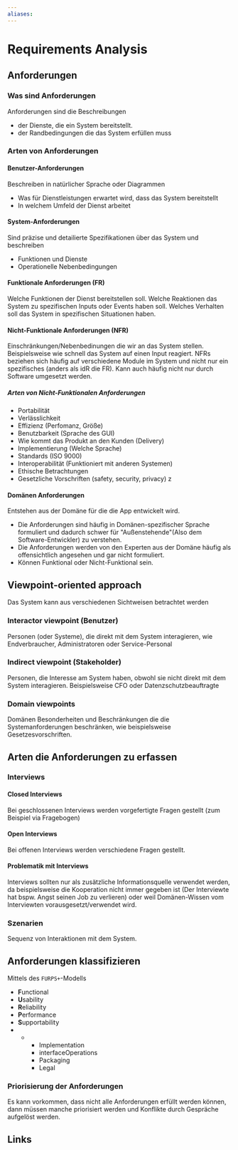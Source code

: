 ```yaml
---
aliases: 
---
```

# Requirements Analysis 

## Anforderungen
### Was sind Anforderungen
Anforderungen sind die Beschreibungen 
- der Dienste, die ein System bereitstellt.
- der Randbedingungen die das System erfüllen muss
### Arten von Anforderungen
#### Benutzer-Anforderungen
Beschreiben in natürlicher Sprache oder Diagrammen
- Was für Dienstleistungen erwartet wird, dass das System bereitstellt
- In welchem Umfeld der Dienst arbeitet
#### System-Anforderungen
Sind präzise und detailierte Spezifikationen über das System und beschreiben
- Funktionen und Dienste
- Operationelle Nebenbedingungen
#### Funktionale Anforderungen (FR)
Welche Funktionen der Dienst bereitstellen soll.
Welche Reaktionen das System zu spezifischen Inputs oder Events haben soll.
Welches Verhalten soll das System in spezifischen Situationen haben.
#### Nicht-Funktionale Anforderungen (NFR)
Einschränkungen/Nebenbedinungen die wir an das System stellen. Beispielsweise wie schnell das System auf einen Input reagiert.
NFRs beziehen sich häufig auf verschiedene Module im System und nicht nur ein spezifisches (anders als idR die FR).
Kann auch häufig nicht nur durch Software umgesetzt werden.
##### Arten von Nicht-Funktionalen Anforderungen
- Portabilität
- Verlässlichkeit
- Effizienz (Perfomanz, Größe)
- Benutzbarkeit (Sprache des GUI)
- Wie kommt das Produkt an den Kunden (Delivery)
- Implementierung (Welche Sprache)
- Standards (ISO 9000)
- Interoperabilität (Funktioniert mit anderen Systemen)
- Ethische Betrachtungen
- Gesetzliche Vorschriften (safety, security, privacy) z
#### Domänen Anforderungen
Entstehen aus der Domäne für die die App entwickelt wird. 
- Die Anforderungen sind häufig in Domänen-spezifischer Sprache formuliert und dadurch schwer für "Außenstehende"(Also dem Software-Entwickler) zu verstehen.
- Die Anforderungen werden von den Experten aus der Domäne häufig als offensichtlich angesehen und gar nicht formuliert.
- Können Funktional oder Nicht-Funktional sein.

## Viewpoint-oriented approach
Das System kann aus verschiedenen Sichtweisen betrachtet werden
### Interactor viewpoint (Benutzer)
Personen (oder Systeme), die direkt mit dem System interagieren, wie Endverbraucher, Administratoren oder Service-Personal
### Indirect viewpoint (Stakeholder)
Personen, die Interesse am System haben, obwohl sie nicht direkt mit dem System interagieren. Beispielsweise CFO oder Datenzschutzbeauftragte
### Domain viewpoints
Domänen Besonderheiten und Beschränkungen die die Systemanforderungen beschränken, wie beispielsweise Gesetzesvorschriften.

## Arten die Anforderungen zu erfassen
### Interviews
#### Closed Interviews
Bei geschlossenen Interviews werden vorgefertigte Fragen gestellt (zum Beispiel via Fragebogen)
#### Open Interviews
Bei offenen Interviews werden verschiedene Fragen gestellt.
#### Problematik mit Interviews
Interviews sollten nur als zusätzliche Informationsquelle verwendet werden, da beispielsweise die Kooperation nicht immer gegeben ist (Der Interviewte hat bspw. Angst seinen Job zu verlieren) oder weil Domänen-Wissen vom Interviewten vorausgesetzt/verwendet wird.
### Szenarien
Sequenz von Interaktionen mit dem System.

## Anforderungen klassifizieren
Mittels des `FURPS+`-Modells
- **F**unctional
- **U**sability
- **R**eliability
- **P**erformance
- **S**upportability
- +
	- Implementation
	- interfaceOperations
	- Packaging
	- Legal
### Priorisierung der Anforderungen
Es kann vorkommen, dass nicht alle Anforderungen erfüllt werden können, dann müssen manche priorisiert werden und Konflikte durch Gespräche aufgelöst werden.
## Links